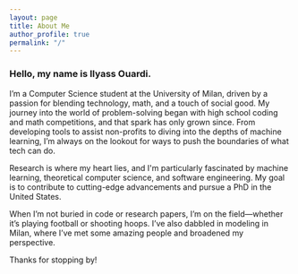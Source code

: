 ```yaml
---
layout: page
title: About Me
author_profile: true
permalink: "/"
---
```


<!-- ![profile picture]({{ site.url }}/assets/images/profile1.png#center) -->

### Hello, my name is Ilyass Ouardi.

I’m a Computer Science student at the University of Milan, driven by a passion for blending technology, math, and a touch of social good. My journey into the world of problem-solving began with high school coding and math competitions, and that spark has only grown since. From developing tools to assist non-profits to diving into the depths of machine learning, I’m always on the lookout for ways to push the boundaries of what tech can do.

Research is where my heart lies, and I'm particularly fascinated by machine learning, theoretical computer science, and software engineering. My goal is to contribute to cutting-edge advancements and pursue a PhD in the United States.

When I’m not buried in code or research papers, I’m on the field—whether it’s playing football or shooting hoops. I’ve also dabbled in modeling in Milan, where I’ve met some amazing people and broadened my perspective.

Thanks for stopping by!

<!-- ---

#### My Links
- [Linkedin](https://www.linkedin.com/in/simonkurtisrhee/)
- [ORCID](https://orcid.org/0000-0003-4604-9531?lang=en)
- [Github](https://github.com/kurt-rhee)
- Email:  \<first-name\>\<last-name\>@gmail\<dot\>com -->


